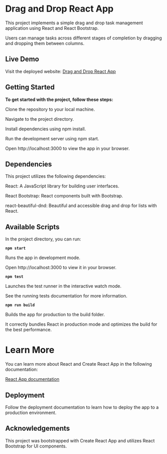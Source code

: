 # Drag and Drop React App

This project implements a simple drag and drop task management application using React and React Bootstrap. 

Users can manage tasks across different stages of completion by dragging and dropping them between columns.

## Live Demo

Visit the deployed website: [Drag and Drop React App](https://atul83036.github.io/drag-and-drop-react-bootstrap-app/)

## Getting Started

**To get started with the project, follow these steps:**

Clone the repository to your local machine.

Navigate to the project directory.

Install dependencies using npm install.

Run the development server using npm start.

Open http://localhost:3000 to view the app in your browser.

## Dependencies
This project utilizes the following dependencies:

React: A JavaScript library for building user interfaces.

React Bootstrap: React components built with Bootstrap.

react-beautiful-dnd: Beautiful and accessible drag and drop for lists with React.

## Available Scripts
In the project directory, you can run:

**`npm start`**

Runs the app in development mode.

Open http://localhost:3000 to view it in your browser.

**`npm test`**

Launches the test runner in the interactive watch mode.

See the running tests documentation for more information.

**`npm run build`**

Builds the app for production to the build folder.

It correctly bundles React in production mode and optimizes the build for the best performance.

# Learn More
You can learn more about React and Create React App in the following documentation:

[React App documentation](https://create-react-app.dev/docs/getting-started/)


## Deployment
Follow the deployment documentation to learn how to deploy the app to a production environment.

## Acknowledgements

This project was bootstrapped with Create React App and utilizes React Bootstrap for UI components.
